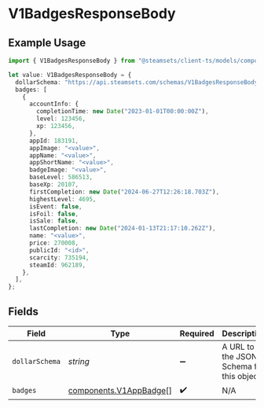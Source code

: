 # V1BadgesResponseBody

## Example Usage

```typescript
import { V1BadgesResponseBody } from "@steamsets/client-ts/models/components";

let value: V1BadgesResponseBody = {
  dollarSchema: "https://api.steamsets.com/schemas/V1BadgesResponseBody.json",
  badges: [
    {
      accountInfo: {
        completionTime: new Date("2023-01-01T00:00:00Z"),
        level: 123456,
        xp: 123456,
      },
      appId: 183191,
      appImage: "<value>",
      appName: "<value>",
      appShortName: "<value>",
      badgeImage: "<value>",
      baseLevel: 586513,
      baseXp: 20107,
      firstCompletion: new Date("2024-06-27T12:26:18.703Z"),
      highestLevel: 4695,
      isEvent: false,
      isFoil: false,
      isSale: false,
      lastCompletion: new Date("2024-01-13T21:17:10.262Z"),
      name: "<value>",
      price: 270008,
      publicId: "<id>",
      scarcity: 735194,
      steamId: 962189,
    },
  ],
};
```

## Fields

| Field                                                            | Type                                                             | Required                                                         | Description                                                      | Example                                                          |
| ---------------------------------------------------------------- | ---------------------------------------------------------------- | ---------------------------------------------------------------- | ---------------------------------------------------------------- | ---------------------------------------------------------------- |
| `dollarSchema`                                                   | *string*                                                         | :heavy_minus_sign:                                               | A URL to the JSON Schema for this object.                        | https://api.steamsets.com/schemas/V1BadgesResponseBody.json      |
| `badges`                                                         | [components.V1AppBadge](../../models/components/v1appbadge.md)[] | :heavy_check_mark:                                               | N/A                                                              |                                                                  |